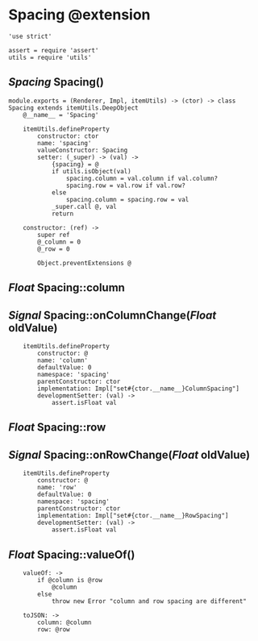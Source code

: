 Spacing @extension
==================

	'use strict'

	assert = require 'assert'
	utils = require 'utils'

*Spacing* Spacing()
-------------------

	module.exports = (Renderer, Impl, itemUtils) -> (ctor) -> class Spacing extends itemUtils.DeepObject
		@__name__ = 'Spacing'

		itemUtils.defineProperty
			constructor: ctor
			name: 'spacing'
			valueConstructor: Spacing
			setter: (_super) -> (val) ->
				{spacing} = @
				if utils.isObject(val)
					spacing.column = val.column if val.column?
					spacing.row = val.row if val.row?
				else
					spacing.column = spacing.row = val
				_super.call @, val
				return

		constructor: (ref) ->
			super ref
			@_column = 0
			@_row = 0

			Object.preventExtensions @

*Float* Spacing::column
-----------------------

## *Signal* Spacing::onColumnChange(*Float* oldValue)

		itemUtils.defineProperty
			constructor: @
			name: 'column'
			defaultValue: 0
			namespace: 'spacing'
			parentConstructor: ctor
			implementation: Impl["set#{ctor.__name__}ColumnSpacing"]
			developmentSetter: (val) ->
				assert.isFloat val

*Float* Spacing::row
--------------------

## *Signal* Spacing::onRowChange(*Float* oldValue)

		itemUtils.defineProperty
			constructor: @
			name: 'row'
			defaultValue: 0
			namespace: 'spacing'
			parentConstructor: ctor
			implementation: Impl["set#{ctor.__name__}RowSpacing"]
			developmentSetter: (val) ->
				assert.isFloat val

*Float* Spacing::valueOf()
--------------------------

		valueOf: ->
			if @column is @row
				@column
			else
				throw new Error "column and row spacing are different"

		toJSON: ->
			column: @column
			row: @row

